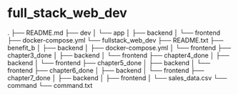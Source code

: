 # full_stack_web_dev

.
├── README.md
├── dev
│   └── app
│       ├── backend
│       └── frontend
├── docker-compose.yml
└── fullstack_web_dev
    ├── README.txt
    ├── benefit_b
    │   ├── backend
    │   ├── docker-compose.yml
    │   └── frontend
    ├── chapter3_done
    │   ├── backend
    │   └── frontend
    ├── chapter4_done
    │   ├── backend
    │   └── frontend
    ├── chapter5_done
    │   ├── backend
    │   └── frontend
    ├── chapter6_done
    │   ├── backend
    │   └── frontend
    ├── chapter7_done
    │   ├── backend
    │   ├── frontend
    │   └── sales_data.csv
    └── command
        └── command.txt
